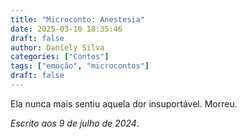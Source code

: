```yaml
---
title: "Microconto: Anestesia"
date: 2025-03-10 18:35:46
draft: false
author: Daniely Silva
categories: ["Contos"]
tags: ["emoção", "microcontos"]
draft: false 
---
```


Ela nunca mais sentiu aquela dor insuportável. Morreu.

*Escrito aos 9 de julho de 2024*.
